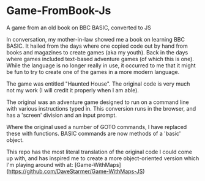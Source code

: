 # Game-FromBook-Js
A game from an old book on BBC BASIC, converted to JS

In conversation, my mother-in-law showed me a book on learning BBC BASIC. It hailed from
the days where one copied code out by hand from books and magazines to create games (aka my youth).
Back in the days where games included text-based adventure games (of which this is one).
While the language is no longer really in use, it occurred to me that it might be fun to 
try to create one of the games in a more modern language.

The game was entitled "Haunted House". The original code is very much not my work 
(I will credit it properly when I am able).

The original was an adventure game designed to run on a command line with various 
instructions typed in. This conversion runs in the browser, and has a 'screen'
division and an input prompt.

Where the original used a number of GOTO commands, I have replaced these with 
functions. BASIC commands are now methods of a 'basic' object.

This repo has the most literal translation of the original code I could come
up with, and has inspired me to create a more object-oriented version which I'm
playing around with at: 
[Game-WithMaps] (https://github.com/DaveStarmer/Game-WithMaps-JS)
